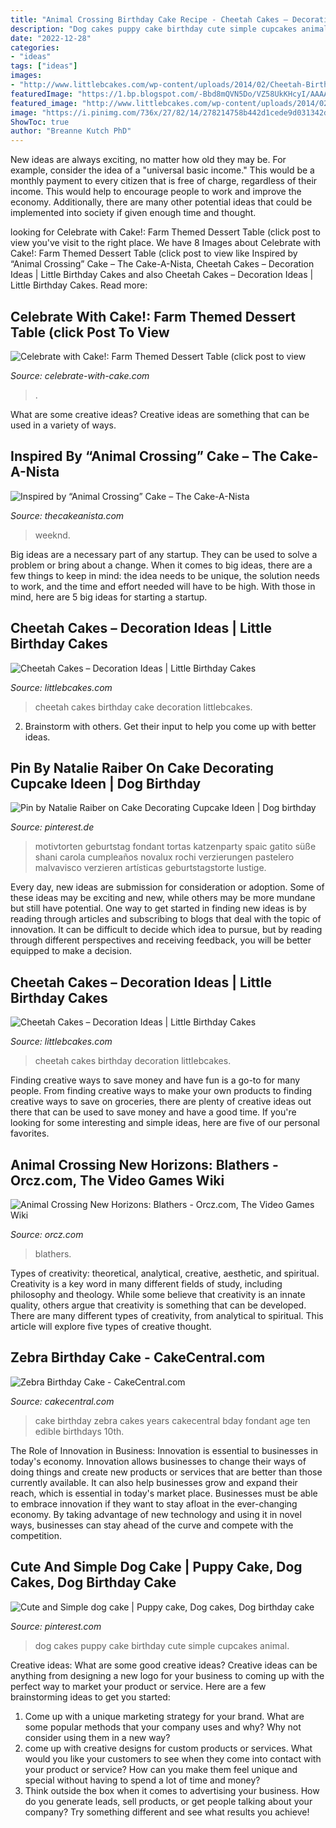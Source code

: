 ```yaml
---
title: "Animal Crossing Birthday Cake Recipe - Cheetah Cakes – Decoration Ideas"
description: "Dog cakes puppy cake birthday cute simple cupcakes animal"
date: "2022-12-28"
categories:
- "ideas"
tags: ["ideas"]
images:
- "http://www.littlebcakes.com/wp-content/uploads/2014/02/Cheetah-Birthday-Cakes.jpg"
featuredImage: "https://1.bp.blogspot.com/-Bbd8mQVN5Do/VZ58UkKHcyI/AAAAAAAAYXw/scZ8LXj9bTE/s1600/IMG_9393_new.jpg"
featured_image: "http://www.littlebcakes.com/wp-content/uploads/2014/02/Cheetah-Cakes-Images.jpg"
image: "https://i.pinimg.com/736x/27/82/14/278214758b442d1cede9d031342d6356--puppy-dog-cakes-puppy-party.jpg"
ShowToc: true
author: "Breanne Kutch PhD"
---
```



New ideas are always exciting, no matter how old they may be. For example, consider the idea of a "universal basic income." This would be a monthly payment to every citizen that is free of charge, regardless of their income. This would help to encourage people to work and improve the economy. Additionally, there are many other potential ideas that could be implemented into society if given enough time and thought.

	

		
looking for Celebrate with Cake!: Farm Themed Dessert Table (click post to view you've visit to the right place. We have 8 Images about Celebrate with Cake!: Farm Themed Dessert Table (click post to view like Inspired by “Animal Crossing” Cake – The Cake-A-Nista, Cheetah Cakes – Decoration Ideas | Little Birthday Cakes and also Cheetah Cakes – Decoration Ideas | Little Birthday Cakes. Read more:
		
    
## Celebrate With Cake!: Farm Themed Dessert Table (click Post To View

<img loading=lazy src="https://1.bp.blogspot.com/-Bbd8mQVN5Do/VZ58UkKHcyI/AAAAAAAAYXw/scZ8LXj9bTE/s1600/IMG_9393_new.jpg" onerror="this.onerror=null;this.src='https://tse1.mm.bing.net/th?id=OIP.RmJ7-p-gQTl4pIaS7hPlXgHaLx&amp;pid=15.1';" alt="Celebrate with Cake!: Farm Themed Dessert Table (click post to view">

_Source: celebrate-with-cake.com_

>. 

	

What are some creative ideas?
Creative ideas are something that can be used in a variety of ways.

    
## Inspired By “Animal Crossing” Cake – The Cake-A-Nista

<img loading=lazy src="https://www.thecakeanista.com/wp-content/uploads/2020/08/IMG_44911-scaled-e1597007879559.jpg" onerror="this.onerror=null;this.src='https://tse4.mm.bing.net/th?id=OIP.ED6avfRVNGBM2v41looJjwAAAA&amp;pid=15.1';" alt="Inspired by “Animal Crossing” Cake – The Cake-A-Nista">

_Source: thecakeanista.com_

>weeknd. 

	

Big ideas are a necessary part of any startup. They can be used to solve a problem or bring about a change. When it comes to big ideas, there are a few things to keep in mind: the idea needs to be unique, the solution needs to work, and the time and effort needed will have to be high. With those in mind, here are 5 big ideas for starting a startup.

    
## Cheetah Cakes – Decoration Ideas | Little Birthday Cakes

<img loading=lazy src="http://www.littlebcakes.com/wp-content/uploads/2014/02/Cheetah-Cakes-Images.jpg" onerror="this.onerror=null;this.src='https://tse2.mm.bing.net/th?id=OIP.Jhyqaq551edTWpS3ErzckwHaFj&amp;pid=15.1';" alt="Cheetah Cakes – Decoration Ideas | Little Birthday Cakes">

_Source: littlebcakes.com_

>cheetah cakes birthday cake decoration littlebcakes. 

	

2. Brainstorm with others. Get their input to help you come up with better ideas.

    
## Pin By Natalie Raiber On Cake Decorating Cupcake Ideen | Dog Birthday

<img loading=lazy src="https://i.pinimg.com/564x/08/f3/0a/08f30aa921a9ebbe016e378d205a7e8f.jpg" onerror="this.onerror=null;this.src='https://tse3.mm.bing.net/th?id=OIP.p0YnrzC2_jnVGjnayCClPgHaJ4&amp;pid=15.1';" alt="Pin by Natalie Raiber on Cake Decorating Cupcake Ideen | Dog birthday">

_Source: pinterest.de_

>motivtorten geburtstag fondant tortas katzenparty spaic gatito süße shani carola cumpleaños novalux rochi verzierungen pastelero malvavisco verzieren artísticas geburtstagstorte lustige. 

	

Every day, new ideas are submission for consideration or adoption. Some of these ideas may be exciting and new, while others may be more mundane but still have potential. One way to get started in finding new ideas is by reading through articles and subscribing to blogs that deal with the topic of innovation. It can be difficult to decide which idea to pursue, but by reading through different perspectives and receiving feedback, you will be better equipped to make a decision.

    
## Cheetah Cakes – Decoration Ideas | Little Birthday Cakes

<img loading=lazy src="http://www.littlebcakes.com/wp-content/uploads/2014/02/Cheetah-Birthday-Cakes.jpg" onerror="this.onerror=null;this.src='https://tse3.mm.bing.net/th?id=OIP.VqiBQACakpoWq7w9IdLNhgHaFk&amp;pid=15.1';" alt="Cheetah Cakes – Decoration Ideas | Little Birthday Cakes">

_Source: littlebcakes.com_

>cheetah cakes birthday decoration littlebcakes. 

	

Finding creative ways to save money and have fun is a go-to for many people. From finding creative ways to make your own products to finding creative ways to save on groceries, there are plenty of creative ideas out there that can be used to save money and have a good time. If you're looking for some interesting and simple ideas, here are five of our personal favorites.

    
## Animal Crossing New Horizons: Blathers - Orcz.com, The Video Games Wiki

<img loading=lazy src="https://orcz.com/images/thumb/0/03/AnimalCrossingNewHorizonsBlathers.jpg/400px-AnimalCrossingNewHorizonsBlathers.jpg" onerror="this.onerror=null;this.src='https://tse3.mm.bing.net/th?id=OIP.M8F6G2w7B-oO477X5byFOAAAAA&amp;pid=15.1';" alt="Animal Crossing New Horizons: Blathers - Orcz.com, The Video Games Wiki">

_Source: orcz.com_

>blathers. 

	

Types of creativity: theoretical, analytical, creative, aesthetic, and spiritual.
Creativity is a key word in many different fields of study, including philosophy and theology. While some believe that creativity is an innate quality, others argue that creativity is something that can be developed. There are many different types of creativity, from analytical to spiritual. This article will explore five types of creative thought.

    
## Zebra Birthday Cake - CakeCentral.com

<img loading=lazy src="https://cdn001.cakecentral.com/gallery/2015/03/900_8894518RSD_zebra-birthday-cake.jpg" onerror="this.onerror=null;this.src='https://tse3.mm.bing.net/th?id=OIP.4_kxVrF6zS7ACB3OEZW2cAHaKB&amp;pid=15.1';" alt="Zebra Birthday Cake - CakeCentral.com">

_Source: cakecentral.com_

>cake birthday zebra cakes years cakecentral bday fondant age ten edible birthdays 10th. 

	

The Role of Innovation in Business:
Innovation is essential to businesses in today's economy. Innovation allows businesses to change their ways of doing things and create new products or services that are better than those currently available. It can also help businesses grow and expand their reach, which is essential in today's market place.
Businesses must be able to embrace innovation if they want to stay afloat in the ever-changing economy. By taking advantage of new technology and using it in novel ways, businesses can stay ahead of the curve and compete with the competition.

    
## Cute And Simple Dog Cake | Puppy Cake, Dog Cakes, Dog Birthday Cake

<img loading=lazy src="https://i.pinimg.com/736x/27/82/14/278214758b442d1cede9d031342d6356--puppy-dog-cakes-puppy-party.jpg" onerror="this.onerror=null;this.src='https://tse4.mm.bing.net/th?id=OIP.IhGDsclskAhvff-7_kPhZwHaHB&amp;pid=15.1';" alt="Cute and Simple dog cake | Puppy cake, Dog cakes, Dog birthday cake">

_Source: pinterest.com_

>dog cakes puppy cake birthday cute simple cupcakes animal. 

	

Creative ideas: What are some good creative ideas?
Creative ideas can be anything from designing a new logo for your business to coming up with the perfect way to market your product or service. Here are a few brainstorming ideas to get you started: 
1. Come up with a unique marketing strategy for your brand. What are some popular methods that your company uses and why? Why not consider using them in a new way? 
2. come up with creative designs for custom products or services. What would you like your customers to see when they come into contact with your product or service? How can you make them feel unique and special without having to spend a lot of time and money? 
3. Think outside the box when it comes to advertising your business. How do you generate leads, sell products, or get people talking about your company? Try something different and see what results you achieve!

